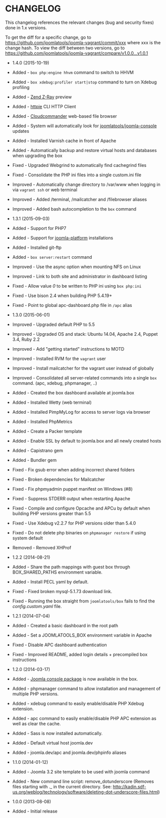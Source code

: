 CHANGELOG
=========

This changelog references the relevant changes (bug and security fixes) done
in 1.x versions.

To get the diff for a specific change, go to https://github.com/joomlatools/joomla-vagrant/commit/xxx where xxx is the change hash.
To view the diff between two versions, go to https://github.com/joomlatools/joomla-vagrant/compare/v1.0.0...v1.0.1

* 1.4.0 (2015-10-19)
 * Added - `box php:engine hhvm` command to switch to HHVM
 * Added - `box xdebug:profiler start|stop` command to turn on Xdebug profiling
 * Added - [Zend Z-Ray](http://www.zend.com/en/products/z-ray/z-ray-preview) preview
 * Added - [httpie](https://github.com/jkbrzt/httpie) CLI HTTP Client
 * Added - [Cloudcommander](http://cloudcmd.io/) web-based file browser
 * Added - System will automatically look for  [joomlatools/joomla-console](http://developer.joomlatools.com/tools/console.html) updates
 * Added - Installed Varnish cache in front of Apache
 * Added - Automatically backup and restore virtual hosts and databases when upgrading the box
 * Fixed - Upgraded Webgrind to automatically find cachegrind files
 * Fixed - Consolidate the PHP ini files into a single custom.ini file
 * Improved - Automatically change directory to /var/www when logging in via `vagrant ssh` or web terminal
 * Improved - Added /terminal, /mailcatcher and /filebrowser aliases
 * Improved - Added bash autocompletion to the `box` command

* 1.3.1 (2015-09-03)
 * Added - Support for PHP7
 * Added - Support for [joomla-platform](https://github.com/joomlatools/joomla-platform) installations
 * Added - Installed git-ftp
 * Added - `box server:restart` command
 * Improved - Use the async option when mounting NFS on Linux
 * Improved - Link to both site and administrator in dashboard listing
 * Fixed - Allow value _0_ to be written to PHP ini using `box php:ini`
 * Fixed - Use bison 2.4 when building PHP 5.4.19+
 * Fixed - Point to global apc-dashboard.php file in `/apc` alias

* 1.3.0 (2015-06-01)
 * Improved - Upgraded default PHP to 5.5
 * Improved - Upgraded OS and stack: Ubuntu 14.04, Apache 2.4, Puppet 3.4, Ruby 2.2
 * Improved - Add "getting started" instructions to MOTD
 * Improved - Installed RVM for the `vagrant` user
 * Improved - Install mailcatcher for the vagrant user instead of globally
 * Improved - Consolidated all server-related commands into a single `box` command. (apc, xdebug, phpmanager, ..)
 * Added - Created the box dashboard available at joomla.box
 * Added - Installed Wetty (web terminal)
 * Added - Installed PimpMyLog for access to server logs via browser
 * Added - Installed PhpMetrics
 * Added - Create a Packer template
 * Added - Enable SSL by default to joomla.box and all newly created hosts
 * Added - Capistrano gem
 * Added - Bundler gem
 * Fixed - Fix gsub error when adding incorrect shared folders
 * Fixed - Broken dependencies for Mailcatcher
 * Fixed - Fix phpmyadmin puppet manifest on Windows (#8)
 * Fixed - Suppress STDERR output when restarting Apache
 * Fixed - Compile and configure Opcache and APCu by default when building PHP versions greater than 5.5
 * Fixed - Use Xdebug v2.2.7 for PHP versions older than 5.4.0
 * Fixed - Do not delete php binaries on `phpmanager restore` if using system default
 * Removed - Removed XHProf

* 1.2.2 (2014-08-21)
 * Added - Share the path mappings with guest box through BOX_SHARED_PATHS environment variable.
 * Added - Install PECL yaml by default.
 * Fixed - Fixed broken mysql-5.1.73 download link.
 * Fixed - Running the box straight from `joomlatools/box` fails to find the _config.custom.yaml_ file.

* 1.2.1 (2014-07-04)
 * Added - Created a basic dashboard in the root path
 * Added - Set a JOOMLATOOLS_BOX environment variable in Apache
 * Fixed - Disable APC dashboard authentication
 * Fixed - Improved README, added login details + precompiled box instructions

* 1.2.0 (2014-03-17)
 * Added - [Joomla console package](https://github.com/joomlatools-console) is now available in the box.
 * Added - phpmanager command to allow installation and management of multiple PHP versions.
 * Added - xdebug command to easily enable/disable PHP Xdebug extension.
 * Added - apc command to easily enable/disable PHP APC extension as well as clear the cache.
 * Added - Sass is now installed automatically.
 * Added - Default virtual host joomla.dev
 * Added - joomla.dev/apc and joomla.dev/phpinfo aliases

* 1.1.0 (2014-01-12)
 * Added - Joomla 3.2 site template to be used with joomla command
 * Added - New command line script: remove_dotunderscore (Removes files starting with ._ in the current directory. See: http://kadin.sdf-us.org/weblog/technology/software/deleting-dot-underscore-files.html)

* 1.0.0 (2013-08-08)
 * Added - Initial release
